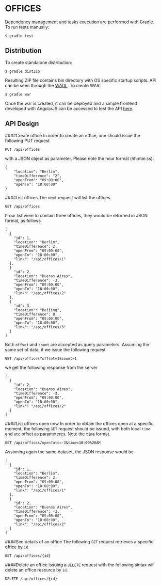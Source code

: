 OFFICES
=======
Dependency management and tasks execution are performed with Gradle.
To run tests manually:
```shell
$ gradle test
```
## Distribution
To create standalone distribution:
```shell
$ gradle distZip
```
Resulting ZIP file contains bin directory with OS specific startup scripts.
API can be seen through the [WADL](http://localhost:8080/api/application.wadl).
To create WAR:
```shell
$ gradle war
```
Once the war is created, it can be deployed and a simple frontend developed with AngularJS can be accessed to test the API [here](http://localhost:8080/page).

## API Design
####Create office
In order to create an office, one should issue the following PUT request
```shell
PUT /api/offices
```
with a JSON object as parameter. Please note the hour format (hh:mm:ss).
```shell
{
    "location": "Berlin",
    "timeDifference": "2",
    "openFrom": "09:00:00",
    "openTo": "18:00:00"
}
```
####List offices
The next request will list the offices
```shell
GET /api/offices
```
If our list were to contain three offices, they would be returned in JSON format, as follows
```shell
[
  {
    "id": 1,
    "location": "Berlin",
    "timeDifference": 2,
    "openFrom": "09:00:00",
    "openTo": "18:00:00",
    "link": "/api/offices/1"
  },
  {
    "id": 2,
    "location": "Buenos Aires",
    "timeDifference": -3,
    "openFrom": "09:00:00",
    "openTo": "18:00:00",
    "link": "/api/offices/2"
  },
  {
    "id": 3,
    "location": "Beijing",
    "timeDifference": 8,
    "openFrom": "09:00:00",
    "openTo": "18:00:00",
    "link": "/api/offices/3"
  }
]
```
Both `offset` and `count` are accepted as query parameters. Assuming the same set of data, if we issue the following request
```shell
GET /api/offices?offset=1&count=1
```
we get the following response from the server
```shell
[
  {
    "id": 2,
    "location": "Buenos Aires",
    "timeDifference": -3,
    "openFrom": "09:00:00",
    "openTo": "18:00:00",
    "link": "/api/offices/2"
  }
]
```
####List offices open now
In order to obtain the offices open at a specific moment, the following `GET` request should be issued, with both local `time` and `utc` offset as parameteres. Note the `time` format.
```shell
GET /api/offices/open?utc=-3&time=10:00%20AM
```
Assuming again the same dataset, the JSON response would be
```shell
[
  {
    "id": 1,
    "location": "Berlin",
    "timeDifference": 2,
    "openFrom": "09:00:00",
    "openTo": "18:00:00",
    "link": "/api/offices/1"
  },
  {
    "id": 2,
    "location": "Buenos Aires",
    "timeDifference": -3,
    "openFrom": "09:00:00",
    "openTo": "18:00:00",
    "link": "/api/offices/2"
  }
]
```
####See details of an office
The following `GET` request retrieves a specific office by `id`.
```shell
GET /api/offices/{id}
```
####Delete an office
Issuing a `DELETE` request with the following sintax will delete an office resource by `id`.
```shell
DELETE /api/offices/{id}
```
